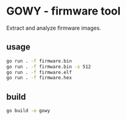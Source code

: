 # GOWY - firmware tool

Extract and analyze firmware images.

## usage
```bash
go run . -f firmware.bin
go run . -f firmware.bin -s 512
go run . -f firmware.elf
go run . -f firmware.hex
```
## build
```bash
go build -o gowy
```
